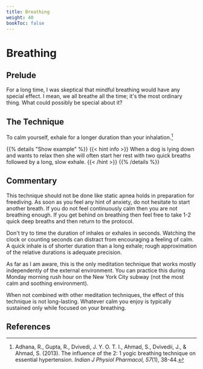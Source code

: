 ```yaml
---
title: Breathing
weight: 40
bookToc: false
---
```


# Breathing

## Prelude

For a long time, I was skeptical that mindful breathing would have any
special effect. I mean, we all breathe all the time; it's the most
ordinary thing. What could possibly be special about it?

## The Technique

To calm yourself, exhale for a longer duration than your inhalation.[^adhana2013]

{{% details "Show example" %}}
{{< hint info >}}
When a dog is lying down and wants to relax then she will often start her rest with two quick breaths followed by a long, slow exhale.
{{< /hint >}}
{{% /details %}}

## Commentary

This technique should not be done like static apnea holds in
preparation for freediving. As soon as you feel any hint of anxiety,
do not hesitate to start another breath. If you do not feel
continuously calm then you are not breathing enough. If you get behind
on breathing then feel free to take 1-2 quick deep breaths and then
return to the protocol.

Don't try to time the duration of inhales or exhales in seconds.
Watching the clock or counting seconds can distract from encouraging a
feeling of calm. A quick inhale is of shorter duration than a long
exhale; rough approximation of the relative durations is adequate
precision.

As far as I am aware, this is the only meditation technique that works
mostly independently of the external environment.  You can practice
this during Monday morning rush hour on the New York City subway (not
the most calm and soothing environment).

When not combined with other meditation techniques, the effect of this
technique is not long-lasting. Whatever calm you enjoy is typically
sustained only while focused on your breathing.

## References

[^adhana2013]: Adhana, R., Gupta, R., Dvivedi, J. Y. O. T. I., Ahmad, S., Dvivedii, J., & Ahmad, S. (2013). The influence of the 2: 1 yogic breathing technique on essential hypertension. *Indian J Physiol Pharmacol, 57*(1), 38-44.

